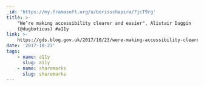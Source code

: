 ```yaml
---
_id: 'https://my.framasoft.org/u/borisschapira/?jcT9rg'
title: >-
    "We’re making accessibility clearer and easier", Alistair Duggin
    (@dugboticus) #a11y
link: >-
    https://gds.blog.gov.uk/2017/10/23/were-making-accessibility-clearer-and-easier/
date: '2017-10-23'
tags:
    - name: a11y
      slug: a11y
    - name: sharemarks
      slug: sharemarks
---
```


<div class="markdown"><p></p></div>
